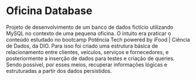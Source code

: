 # Oficina Database

Projeto de desenvolvimento de um banco de dados fictício utilizando MySQL no contexto de uma pequena oficina.
O intuito era praticar o conteúdo estudado no bootcamp Potência Tech powered by iFood | Ciência de Dados, da DIO. Para isso foi criado uma estrutura básica de relacionamento entre clientes, veículos, serviços e fornecedores, e posteriormente a inserção de dados para testes e criação de queries. Sendo possível, por esses meios, recuperar informações lógicas e estruturadas a partir dos dados persistidos.